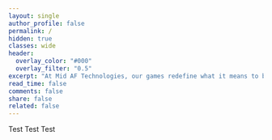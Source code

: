 ```yaml
---
layout: single
author_profile: false
permalink: /
hidden: true
classes: wide
header:
  overlay_color: "#000"
  overlay_filter: "0.5"
excerpt: "At Mid AF Technologies, our games redefine what it means to be bold, ambitious, and unapologetically original. \n\That's Mid AF."
read_time: false
comments: false
share: false
related: false
---
```


Test Test Test
